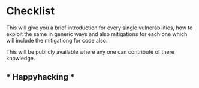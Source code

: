 # Checklist

This will give you a brief introduction for every single vulnerabilities, how to exploit the same in generic ways and also mitigations for each one which will include the mitigationg for code also.

This will be publicly available where any one can contribute of there knowledge.

## * Happyhacking *
